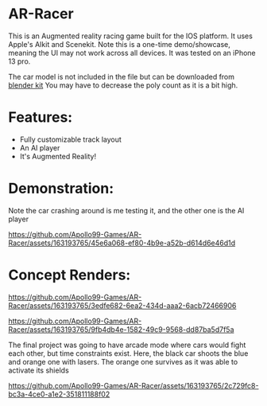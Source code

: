 # AR-Racer
This is an Augmented reality racing game built for the IOS platform. It uses Apple's AIkit and Scenekit. Note this is a one-time demo/showcase, meaning the UI may not work across all devices.
It was tested on an iPhone 13 pro.

The car model is not included in the file but can be downloaded from [blender kit](https://www.blenderkit.com/asset-gallery?query=category_subtree:model+mclearn+order:_score)
You may have to decrease the poly count as it is a bit high.

# Features:
- Fully customizable track layout
- An AI player
- It's Augmented Reality!

# Demonstration:
Note the car crashing around is me testing it, and the other one is the AI player

https://github.com/Apollo99-Games/AR-Racer/assets/163193765/45e6a068-ef80-4b9e-a52b-d614d6e46d1d

# Concept Renders:

https://github.com/Apollo99-Games/AR-Racer/assets/163193765/3edfe682-6ea2-434d-aaa2-6acb72466906

https://github.com/Apollo99-Games/AR-Racer/assets/163193765/9fb4db4e-1582-49c9-9568-dd87ba5d7f5a

The final project was going to have arcade mode where cars would fight each other, but time constraints exist.
Here, the black car shoots the blue and orange one with lasers. The orange one survives as it was able to activate its shields 

https://github.com/Apollo99-Games/AR-Racer/assets/163193765/2c729fc8-bc3a-4ce0-a1e2-351811188f02


